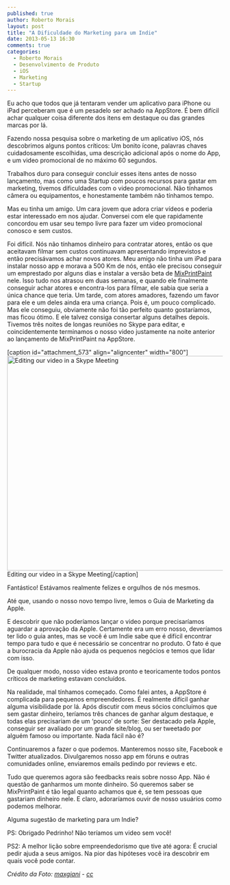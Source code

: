 ```yaml
---
published: true
author: Roberto Morais
layout: post
title: "A Dificuldade do Marketing para um Indie"
date: 2013-05-13 16:30
comments: true
categories:
  - Roberto Morais
  - Desenvolvimento de Produto
  - iOS
  - Marketing
  - Startup
---
```


Eu acho que todos que já tentaram vender um aplicativo para iPhone ou iPad perceberam que é um pesadelo ser achado na AppStore. É bem difícil achar qualquer coisa diferente dos itens em destaque ou das grandes marcas por lá.

<!--more-->

Fazendo nossa pesquisa sobre o marketing de um aplicativo iOS, nós descobrimos alguns pontos críticos: Um bonito ícone, palavras chaves cuidadosamente escolhidas, uma descrição adicional após o nome do App, e um video promocional de no máximo 60 segundos.

Trabalhos duro para conseguir concluir esses itens antes de nosso lançamento, mas como uma Startup com poucos recursos para gastar em marketing, tivemos dificuldades com o video promocional. Não tínhamos câmera ou equipamentos, e honestamente também não tínhamos tempo.

Mas eu tinha um amigo. Um cara jovem que adora criar vídeos e poderia estar interessado em nos ajudar. Conversei com ele que rapidamente concordou em usar seu tempo livre para fazer um video promocional conosco e sem custos.

Foi difícil. Nós não tínhamos dinheiro para contratar atores, então os que aceitavam filmar sem custos continuavam apresentando imprevistos e então precisávamos achar novos atores. Meu amigo não tinha um iPad para instalar nosso app e morava a 500 Km de nós, então ele precisou conseguir um emprestado por alguns dias e instalar a versão beta de <a href="http://mixprintpaint.felloway.com/br" target="_blank">MixPrintPaint</a> nele. Isso tudo nos atrasou em duas semanas, e quando ele finalmente conseguir achar atores e encontra-los para filmar, ele sabia que seria a única chance que teria. Um tarde, com atores amadores, fazendo um favor para ele e um deles ainda era uma criança. Pois é, um pouco complicado. Mas ele conseguiu, obviamente não foi tão perfeito quanto gostaríamos, mas ficou ótimo. E ele talvez consiga consertar alguns detalhes depois. Tivemos três noites de longas reuniões no Skype para editar, e coincidentemente terminamos o nosso video justamente na noite anterior ao lançamento de MixPrintPaint na AppStore.

[caption id="attachment_573" align="aligncenter" width="800"]<a href="http://felloway.com/wp-content/uploads/2013/05/SkypeCallPedrinho.jpg"><img class="size-full wp-image-573" alt="Editing our video in a Skype Meeting" src="http://felloway.com/wp-content/uploads/2013/05/SkypeCallPedrinho.jpg" width="800" height="500" /></a> Editing our video in a Skype Meeting[/caption]

Fantástico! Estávamos realmente felizes e orgulhos de nós mesmos.

Até que, usando o nosso novo tempo livre, lemos o Guia de Marketing da Apple.

E descobrir que não poderíamos lançar o video porque precisaríamos aguardar a aprovação da Apple. Certamente era um erro nosso, deveríamos ter lido o guia antes, mas se você é um Indie sabe que é difícil encontrar tempo para tudo e que é necessário se concentrar no produto. O fato é que a burocracia da Apple não ajuda os pequenos negócios e temos que lidar com isso.

De qualquer modo, nosso video estava pronto e teoricamente todos pontos críticos de marketing estavam concluídos.

Na realidade, mal tínhamos começado. Como falei antes, a AppStore é complicada para pequenos empreendedores. É realmente difícil ganhar alguma visibilidade por lá. Após discutir com meus sócios concluímos que sem gastar dinheiro, teríamos três chances de ganhar algum destaque, e todas elas precisariam de um ‘pouco’ de sorte: Ser destacado pela Apple, conseguir ser avaliado por um grande site/blog, ou ser tweetado por alguém famoso ou importante. Nada fácil não é?

Continuaremos a fazer o que podemos. Manteremos nosso site, Facebook e Twitter atualizados. Divulgaremos nosso app em fóruns e outras comunidades online, enviaremos emails pedindo por reviews e etc.

Tudo que queremos agora são feedbacks reais sobre nosso App. Não é questão de ganharmos um monte dinheiro. Só queremos saber se MixPrintPaint é tão legal quanto achamos que é, se tem pessoas que gastariam dinheiro nele. E claro, adoraríamos ouvir de nosso usuários como podemos melhorar.

Alguma sugestão de marketing para um Indie?

PS: Obrigado Pedrinho! Não teríamos um video sem você!

PS2: A melhor lição sobre empreendedorismo que tive até agora: É crucial pedir ajuda a seus amigos. Na pior das hipóteses você ira descobrir em quais você pode contar.

<em>Crédito da Foto: <a title="maxgiani" href="http://www.flickr.com/photos/max78/2208034262/" target="_blank">maxgiani</a> - <a title="cc" href="http://creativecommons.org/licenses/by-nc-nd/2.0/" target="_blank">cc</a></em>
